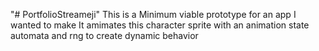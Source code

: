 "# PortfolioStreameji" 
This is a Minimum viable prototype for an app I wanted to make
It amimates this character sprite with an animation state automata and rng to create dynamic behavior
